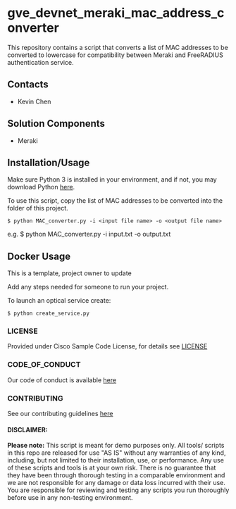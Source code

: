 # gve_devnet_meraki_mac_address_converter
This repository contains a script that converts a list of MAC addresses to be converted to lowercase for compatibility between Meraki and FreeRADIUS authentication service. 


## Contacts
* Kevin Chen

## Solution Components
* Meraki

## Installation/Usage

Make sure Python 3 is installed in your environment, and if not, you may download Python [here](https://www.python.org/downloads/).

To use this script, copy the list of MAC addresses to be converted into the folder of this project. 


    $ python MAC_converter.py -i <input file name> -o <output file name>

 e.g. 
    $ python MAC_converter.py -i input.txt -o output.txt



## Docker Usage

This is a template, project owner to update

Add any steps needed for someone to run your project.

To launch an optical service create:


    $ python create_service.py



### LICENSE

Provided under Cisco Sample Code License, for details see [LICENSE](LICENSE.md)

### CODE_OF_CONDUCT

Our code of conduct is available [here](CODE_OF_CONDUCT.md)

### CONTRIBUTING

See our contributing guidelines [here](CONTRIBUTING.md)

#### DISCLAIMER:
<b>Please note:</b> This script is meant for demo purposes only. All tools/ scripts in this repo are released for use "AS IS" without any warranties of any kind, including, but not limited to their installation, use, or performance. Any use of these scripts and tools is at your own risk. There is no guarantee that they have been through thorough testing in a comparable environment and we are not responsible for any damage or data loss incurred with their use.
You are responsible for reviewing and testing any scripts you run thoroughly before use in any non-testing environment.